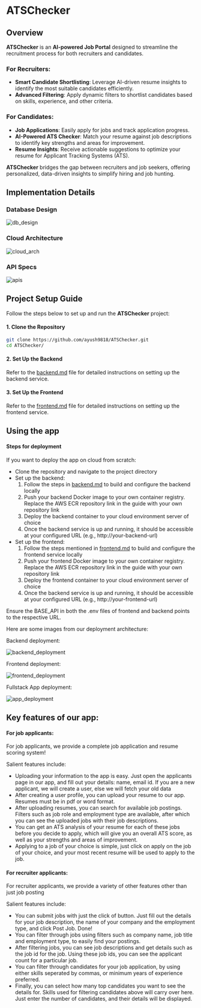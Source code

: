 # ATSChecker

## Overview

**ATSChecker** is an **AI-powered Job Portal** designed to streamline the recruitment process for both recruiters and candidates.

### For Recruiters:
- **Smart Candidate Shortlisting**: Leverage AI-driven resume insights to identify the most suitable candidates efficiently.
- **Advanced Filtering**: Apply dynamic filters to shortlist candidates based on skills, experience, and other criteria.

### For Candidates:
- **Job Applications**: Easily apply for jobs and track application progress.
- **AI-Powered ATS Checker**: Match your resume against job descriptions to identify key strengths and areas for improvement.
- **Resume Insights**: Receive actionable suggestions to optimize your resume for Applicant Tracking Systems (ATS).

**ATSChecker** bridges the gap between recruiters and job seekers, offering personalized, data-driven insights to simplify hiring and job hunting.

## Implementation Details

### Database Design

![db_design](assets/database-schema.png)

### Cloud Architecture 
![cloud_arch](assets/architecture.png)

### API Specs

![apis](assets/api_specs.png)


## Project Setup Guide

Follow the steps below to set up and run the **ATSChecker** project:

#### **1. Clone the Repository**
   ```bash
   git clone https://github.com/ayush9818/ATSChecker.git
   cd ATSChecker/
   ```

#### **2. Set Up the Backend**

   Refer to the [backend.md](docs/backend.md) file for detailed instructions on setting up the backend service.

#### **3. Set Up the Frontend**

   Refer to the [frontend.md](docs/frontend.md) file for detailed instructions on setting up the frontend service.

## Using the app

#### Steps for deployment

If you want to deploy the app on cloud from scratch:
- Clone the repository and navigate to the project directory
- Set up the backend:
  1. Follow the steps in [backend.md](docs/backend.md) to build and configure the backend locally
  2. Push your backend Docker image to your own container registry. Replace the AWS ECR repository link in the guide with your own repository link
  3. Deploy the backend container to your cloud environment server of choice
  4. Once the backend service is up and running, it should be accessible at your configured URL (e.g., http://your-backend-url)
- Set up the frontend:
  1. Follow the steps mentioned in [frontend.md](docs/frontend.md) to build and configure the frontend service locally
  2. Push your frontend Docker image to your own container registry. Replace the AWS ECR repository link in the guide with your own repository link
  3. Deploy the frontend container to your cloud environment server of choice
  4. Once the backend service is up and running, it should be accessible at your configured URL (e.g., http://your-frontend-url)

Ensure the BASE_API in both the .env files of frontend and backend points to the respective URL.

Here are some images from our deployment architecture:

Backend deployment:

![backend_deployment](assets/backend_deployment.png)

Frontend deployment:

![frontend_deployment](assets/frontend_deployment.png)

Fullstack App deployment:

![app_deployment](assets/app_full.png)

## Key features of our app:

#### For job applicants:
For job applicants, we provide a complete job application and resume scoring system!

Salient features include:
- Uploading your information to the app is easy. Just open the applicants page in our app, and fill out your details: name, email id. If you are a new applicant, we will create a user, else we will fetch your old data
- After creating a user profile, you can upload your resume to our app. Resumes must be in pdf or word format.
- After uploading resumes, you can search for available job postings. Filters such as job role and employment type are available, after which you can see the uploaded jobs with their job descriptions.
- You can get an ATS analysis of your resume for each of these jobs before you decide to apply, which will give you an overall ATS score, as well as your strengths and areas of improvement.
- Applying to a job of your choice is simple, just click on apply on the job of your choice, and your most recent resume will be used to apply to the job.

#### For recruiter applicants:
For recruiter applicants, we provide a variety of other features other than just job posting

Salient features include:
- You can submit jobs with just the click of button. Just fill out the details for your job description, the name of your company and the employment type, and click Post Job. Done!
- You can filter through jobs using filters such as company name, job title and employment type, to easily find your postings.
- After filtering jobs, you can see job descriptions and get details such as the job id for the job. Using these job ids, you can see the applicant count for a particular job.
- You can filter through candidates for your job application, by using either skills seperated by commas, or minimum years of experience preferred.
-  Finally, you can select how many top candidates you want to see the details for. Skills used for filtering candidates above will carry over here. Just enter the number of candidates, and their details will be displayed.
